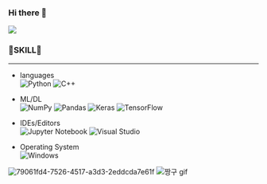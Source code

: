 ### Hi there 👋
 
<img src="https://capsule-render.vercel.app/api?type=Cylinder&color=auto&height=200&section=header&text=yunduhee&animation=fadeIn&fontSize=90" /><br/>
### 🤍SKILL🤍
- - -

- languages<br/>
![Python](https://img.shields.io/badge/python-3670A0?style=for-the-badge&logo=python&logoColor=ffdd54)<a>
![C++](https://img.shields.io/badge/c++-%2300599C.svg?style=for-the-badge&logo=c%2B%2B&logoColor=white)<br/>

 
- ML/DL<br/>
![NumPy](https://img.shields.io/badge/numpy-%23013243.svg?style=for-the-badge&logo=numpy&logoColor=white)<a>
![Pandas](https://img.shields.io/badge/pandas-%23150458.svg?style=for-the-badge&logo=pandas&logoColor=white)<a>
![Keras](https://img.shields.io/badge/Keras-%23D00000.svg?style=for-the-badge&logo=Keras&logoColor=white)
![TensorFlow](https://img.shields.io/badge/TensorFlow-%23FF6F00.svg?style=for-the-badge&logo=TensorFlow&logoColor=white)

 - IDEs/Editors<br/>
 ![Jupyter Notebook](https://img.shields.io/badge/jupyter-%23FA0F00.svg?style=for-the-badge&logo=jupyter&logoColor=white)
 ![Visual Studio](https://img.shields.io/badge/Visual%20Studio-5C2D91.svg?style=for-the-badge&logo=visual-studio&logoColor=white)
 
- Operating System<br/>
![Windows](https://img.shields.io/badge/Windows-0078D6?style=for-the-badge&logo=windows&logoColor=white)
 
![79061fd4-7526-4517-a3d3-2eddcda7e61f](https://user-images.githubusercontent.com/95074213/162026066-4246be85-ed2c-4d2a-b675-2fa989cf17ec.gif)<a>
![짱구 gif](https://user-images.githubusercontent.com/95074213/161941468-b3ff7766-795e-4716-95f3-4b5cdd3f0af6.gif)
 
 
<!--
**duhee01/duhee01** is a ✨ _special_ ✨ repository because its `README.md` (this file) appears on your GitHub profile.

Here are some ideas to get you started:

- 🔭 I’m currently working on ...
- 🌱 I’m currently learning ...
- 👯 I’m looking to collaborate on ...
- 🤔 I’m looking for help with ...
- 💬 Ask me about ...
- 📫 How to reach me: ...
- 😄 Pronouns: ...
- ⚡ Fun fact: ...
-->
